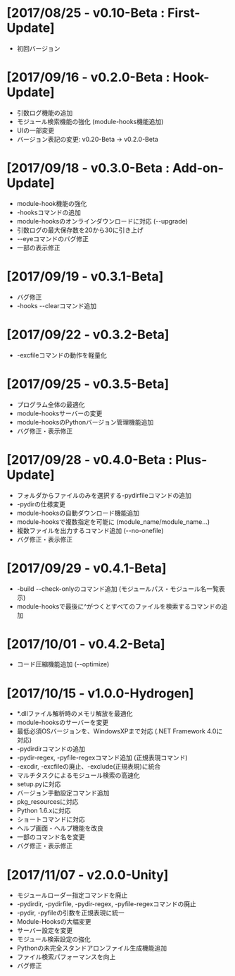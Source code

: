 ﻿# [2017/08/25 - v0.10-Beta : First-Update]
 + 初回バージョン

# [2017/09/16 - v0.2.0-Beta : Hook-Update]
 + 引数ログ機能の追加
 + モジュール検索機能の強化 (module-hooks機能追加)
 + UIの一部変更
 + バージョン表記の変更: v0.20-Beta → v0.2.0-Beta
 
# [2017/09/18 - v0.3.0-Beta : Add-on-Update]
 + module-hook機能の強化
 + -hooksコマンドの追加
 + module-hooksのオンラインダウンロードに対応 (--upgrade)
 + 引数ログの最大保存数を20から30に引き上げ
 + --eyeコマンドのバグ修正
 + 一部の表示修正

# [2017/09/19 - v0.3.1-Beta]
 + バグ修正
 + -hooks --clearコマンド追加

# [2017/09/22 - v0.3.2-Beta]
 + -excfileコマンドの動作を軽量化

# [2017/09/25 - v0.3.5-Beta]
 + プログラム全体の最適化
 + module-hooksサーバーの変更
 + module-hooksのPythonバージョン管理機能追加
 + バグ修正・表示修正

# [2017/09/28 - v0.4.0-Beta : Plus-Update]
 + フォルダからファイルのみを選択する-pydirfileコマンドの追加
 + -pydirの仕様変更
 + module-hooksの自動ダウンロード機能追加
 + module-hooksで複数指定を可能に (module_name/module_name...)
 + 複数ファイルを出力するコマンド追加 (--no-onefile)
 + バグ修正・表示修正

# [2017/09/29 - v0.4.1-Beta]
 + -build --check-onlyのコマンド追加 (モジュールパス・モジュール名一覧表示)
 + module-hooksで最後に^がつくとすべてのファイルを検索するコマンドの追加

# [2017/10/01 - v0.4.2-Beta]
 + コード圧縮機能追加 (--optimize)


# [2017/10/15 - v1.0.0-Hydrogen]
 + *.dllファイル解析時のメモリ解放を最適化
 + module-hooksのサーバーを変更
 + 最低必須OSバージョンを、WindowsXPまで対応 (.NET Framework 4.0に対応)
 + -pydirdirコマンドの追加
 + -pydir-regex, -pyfile-regexコマンド追加 (正規表現コマンド)
 + -excdir, -excfileの廃止、-exclude(正規表現)に統合
 + マルチタスクによるモジュール検索の高速化
 + setup.pyに対応
 + バージョン手動設定コマンド追加
 + pkg_resourcesに対応
 + Python 1.6.xに対応
 + ショートコマンドに対応
 + ヘルプ画面・ヘルプ機能を改良
 + 一部のコマンド名を変更
 + バグ修正・表示修正


# [2017/11/07 - v2.0.0-Unity]
 + モジュールローダー指定コマンドを廃止
 + -pydirdir, -pydirfile, -pydir-regex, -pyfile-regexコマンドの廃止
 + -pydir, -pyfileの引数を正規表現に統一
 + Module-Hooksの大幅変更
 + サーバー設定を変更
 + モジュール検索設定の強化
 + Pythonの未完全スタンドアロンファイル生成機能追加
 + ファイル検索パフォーマンスを向上
 + バグ修正
